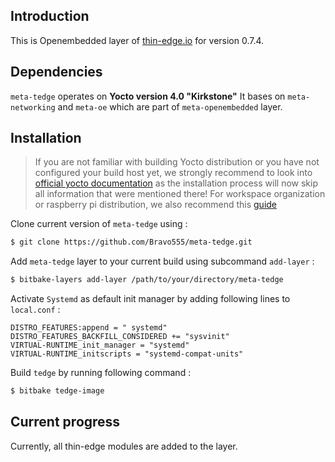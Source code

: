 ## Introduction
This is Openembedded layer of [thin-edge.io](https://github.com/thin-edge/thin-edge.io) for version 0.7.4.  

## Dependencies

`meta-tedge` operates on **Yocto version 4.0 "Kirkstone"**
It bases on `meta-networking` and `meta-oe` which are part of `meta-openembedded` layer. 

## Installation
> If you are not familiar with building Yocto distribution or you have not configured your build host yet, we strongly recommend to look into [official yocto documentation](https://docs.yoctoproject.org/brief-yoctoprojectqs/index.html) as the installation process will now skip all information that were mentioned there! For workspace organization or raspberry pi distribution, we also recommend this [guide](https://github.com/jynik/ready-set-yocto)

Clone current version of `meta-tedge` using : 
```bash
$ git clone https://github.com/Bravo555/meta-tedge.git
```
Add `meta-tedge` layer to your current build using subcommand `add-layer` :
```bash
$ bitbake-layers add-layer /path/to/your/directory/meta-tedge
```

Activate `Systemd` as default init manager by adding following lines to `local.conf` : 
```
DISTRO_FEATURES:append = " systemd"
DISTRO_FEATURES_BACKFILL_CONSIDERED += "sysvinit"
VIRTUAL-RUNTIME_init_manager = "systemd"
VIRTUAL-RUNTIME_initscripts = "systemd-compat-units"
```

Build `tedge` by running following command :
```bash
$ bitbake tedge-image  
```

## Current progress

Currently, all thin-edge modules are added to the layer.
